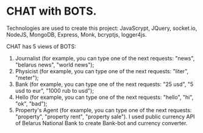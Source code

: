 # CHAT with BOTS.

Technologies are used to create this project: JavaScrypt, JQuery, socket.io, NodeJS, MongoDB, Express, Monk, bcryptjs, logger4js.

CHAT has 5 views of BOTS: 
1. Journalist (for example, you can type one of the next requests: "news", "belarus news", "world news"); 
2. Physicist (for example, you can type one of the next requests: "liter", "meter"); 
3. Bank (for example, you can type one of the next requests: "25 usd", "5 usd to eur", "1000 rub to usd"); 
4. Hello (for example, you can type one of the next requests: "hello", "hi", "ok", "bad"); 
5. Property's Agent (for example, you can type one of the next requests: "property", "property rent", "property sale"). 
I used public currency API of Belarus National Bank to create Bank-bot and currency converter.
